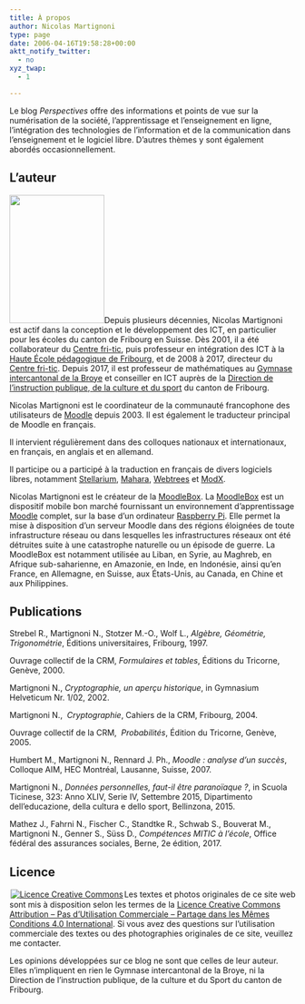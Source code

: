 ```yaml
---
title: À propos
author: Nicolas Martignoni
type: page
date: 2006-04-16T19:58:28+00:00
aktt_notify_twitter:
  - no
xyz_twap:
  - 1

---
```

Le blog _Perspectives_ offre des informations et points de vue sur la numérisation de la société, l&rsquo;apprentissage et l&rsquo;enseignement en ligne, l&rsquo;intégration des technologies de l&rsquo;information et de la communication dans l&rsquo;enseignement et le logiciel libre. D&rsquo;autres thèmes y sont également abordés occasionnellement.

## L&rsquo;auteur

<img class="wp-image-1253 alignright" src="https://blog.martignoni.net/wp-content/uploads/2006/04/nicolas-222x300.jpg" alt="" width="167" height="226" srcset="https://blog.martignoni.net/wp-content/uploads/2006/04/nicolas-222x300.jpg 222w, https://blog.martignoni.net/wp-content/uploads/2006/04/nicolas.jpg 500w" sizes="(max-width: 167px) 100vw, 167px" />Depuis plusieurs décennies, Nicolas Martignoni est actif dans la conception et le développement des ICT, en particulier pour les écoles du canton de Fribourg en Suisse. Dès 2001, il a été collaborateur du <a href="https://www.fri-tic.ch/" target="_blank" rel="noopener">Centre fri-tic</a>, puis professeur en intégration des ICT à la <a href="https://hepfr.ch/" target="_blank" rel="noopener">Haute École pédagogique de Fribourg</a>, et de 2008 à 2017, directeur du <a href="https://www.fri-tic.ch/" target="_blank" rel="noopener">Centre fri-tic</a>. Depuis 2017, il est professeur de mathématiques au <a href="https://www.gyb.ch/" target="_blank" rel="noopener">Gymnase intercantonal de la Broye</a> et conseiller en ICT auprès de la <a href="https://www.fr.ch/dics/" target="_blank" rel="noopener">Direction de l&rsquo;instruction publique, de la culture et du sport</a> du canton de Fribourg.

Nicolas Martignoni est le coordinateur de la communauté francophone des utilisateurs de <a href="https://moodle.org" target="_blank" rel="noopener">Moodle</a> depuis 2003. Il est également le traducteur principal de Moodle en français.

Il intervient régulièrement dans des colloques nationaux et internationaux, en français, en anglais et en allemand.

Il participe ou a participé à la traduction en français de divers logiciels libres, notamment <a href="http://stellarium.org" target="_blank" rel="noopener">Stellarium</a>, <a href="https://mahara.org" target="_blank" rel="noopener">Mahara</a>, <a href="https://www.webtrees.net/" target="_blank" rel="noopener">Webtrees</a> et <a href="https://modx.com" target="_blank" rel="noopener">ModX</a>.

Nicolas Martignoni est le créateur de la [MoodleBox][1]. La [MoodleBox][1] est un dispositif mobile bon marché fournissant un environnement d’apprentissage [Moodle][2] complet, sur la base d&rsquo;un ordinateur <a href="https://www.raspberrypi.org" target="_blank" rel="noopener">Raspberry Pi</a>. Elle permet la mise à disposition d&rsquo;un serveur Moodle dans des régions éloignées de toute infrastructure réseau ou dans lesquelles les infrastructures réseaux ont été détruites suite à une catastrophe naturelle ou un épisode de guerre. La MoodleBox est notamment utilisée au Liban, en Syrie, au Maghreb, en Afrique sub-saharienne, en Amazonie, en Inde, en Indonésie, ainsi qu&rsquo;en France, en Allemagne, en Suisse, aux États-Unis, au Canada, en Chine et aux Philippines.

## Publications

Strebel R., Martignoni N., Stotzer M.-O., Wolf L., _Algèbre, Géométrie, Trigonométrie_, Éditions universitaires, Fribourg, 1997.

Ouvrage collectif de la CRM, _Formulaires et tables_, Éditions du Tricorne, Genève, 2000.

Martignoni N., _Cryptographie, un aperçu historique_, in Gymnasium Helveticum Nr. 1/02, 2002.

Martignoni N., _ Cryptographie_, Cahiers de la CRM, Fribourg, 2004.

Ouvrage collectif de la CRM, _ Probabilités_, Édition du Tricorne, Genève, 2005.

Humbert M., Martignoni N., Rennard J. Ph., _Moodle : analyse d’un succès_, Colloque AIM, HEC Montréal, Lausanne, Suisse, 2007.

Martignoni N., _Données personnelles, faut-il être paranoïaque ?_, in Scuola Ticinese, 323: Anno XLIV, Serie IV, Settembre 2015, Dipartimento dell&rsquo;educazione, della cultura e dello sport, Bellinzona, 2015.

Mathez J., Fahrni N., Fischer C., Standtke R., Schwab S., Bouverat M., Martignoni N., Genner S., Süss D., _Compétences MITIC à l&rsquo;école_, Office fédéral des assurances sociales, Berne, 2e édition, 2017.

## Licence<a id="licence"></a>

<a href="http://creativecommons.org/licenses/by-nc-sa/4.0/" rel="license"><img class="alignright" style="margin: 1px 2px; border-width: 0;" src="https://i.creativecommons.org/l/by-nc-sa/4.0/88x31.png" alt="Licence Creative Commons" /></a>Les textes et photos originales de ce site web sont mis à disposition selon les termes de la [Licence Creative Commons Attribution &#8211; Pas d&rsquo;Utilisation Commerciale &#8211; Partage dans les Mêmes Conditions 4.0 International][3]. Si vous avez des questions sur l&rsquo;utilisation commerciale des textes ou des photographies originales de ce site, veuillez me contacter.

Les opinions développées sur ce blog ne sont que celles de leur auteur. Elles n&rsquo;impliquent en rien le Gymnase intercantonal de la Broye, ni la Direction de l&rsquo;instruction publique, de la culture et du Sport du canton de Fribourg.

 [1]: https://moodlebox.net/
 [2]: http://moodle.org
 [3]: http://creativecommons.org/licenses/by-nc-sa/4.0/